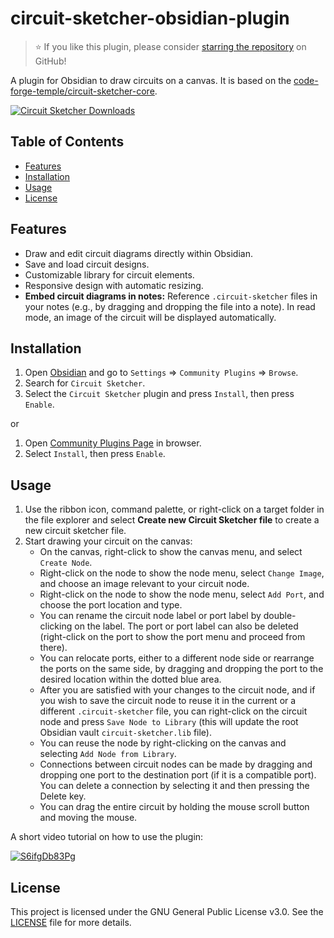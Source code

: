 # circuit-sketcher-obsidian-plugin

> ⭐️ If you like this plugin, please consider [starring the repository](https://github.com/code-forge-temple/circuit-sketcher-obsidian-plugin) on GitHub!

A plugin for Obsidian to draw circuits on a canvas. It is based on the [code-forge-temple/circuit-sketcher-core](https://github.com/code-forge-temple/circuit-sketcher-core).

[![Circuit Sketcher Downloads](https://img.shields.io/badge/dynamic/json?url=https%3A%2F%2Fraw.githubusercontent.com%2Fobsidianmd%2Fobsidian-releases%2FHEAD%2Fcommunity-plugin-stats.json&query=%24.%5B%22circuit-sketcher%22%5D.downloads&style=for-the-badge&label=Circuit%20Sketcher%20Downloads)](https://www.obsidianstats.com/plugins/circuit-sketcher)


## Table of Contents

- [Features](#features)
- [Installation](#installation)
- [Usage](#usage)
- [License](#license)

## Features

- Draw and edit circuit diagrams directly within Obsidian.
- Save and load circuit designs.
- Customizable library for circuit elements.
- Responsive design with automatic resizing.
- **Embed circuit diagrams in notes:** Reference `.circuit-sketcher` files in your notes (e.g., by dragging and dropping the file into a note). In read mode, an image of the circuit will be displayed automatically.

## Installation

1. Open [Obsidian](https://obsidian.md) and go to `Settings` ⇒ `Community Plugins` ⇒ `Browse`.
2. Search for `Circuit Sketcher`.
3. Select the `Circuit Sketcher` plugin and press `Install`, then press `Enable`.

or

1. Open [Community Plugins Page](https://obsidian.md/plugins?id=circuit-sketcher) in browser.
2. Select `Install`, then press `Enable`.

## Usage

1. Use the ribbon icon, command palette, or right-click on a target folder in the file explorer and select **Create new Circuit Sketcher file** to create a new circuit sketcher file.
2. Start drawing your circuit on the canvas:
    - On the canvas, right-click to show the canvas menu, and select `Create Node`.
    - Right-click on the node to show the node menu, select `Change Image`, and choose an image relevant to your circuit node.
    - Right-click on the node to show the node menu, select `Add Port`, and choose the port location and type.
    - You can rename the circuit node label or port label by double-clicking on the label. The port or port label can also be deleted (right-click on the port to show the port menu and proceed from there).
    - You can relocate ports, either to a different node side or rearrange the ports on the same side, by dragging and dropping the port to the desired location within the dotted blue area.
    - After you are satisfied with your changes to the circuit node, and if you wish to save the circuit node to reuse it in the current or a different `.circuit-sketcher` file, you can right-click on the circuit node and press `Save Node to Library` (this will update the root Obsidian vault `circuit-sketcher.lib` file).
    - You can reuse the node by right-clicking on the canvas and selecting `Add Node from Library`.
    - Connections between circuit nodes can be made by dragging and dropping one port to the destination port (if it is a compatible port). You can delete a connection by selecting it and then pressing the Delete key.
    - You can drag the entire circuit by holding the mouse scroll button and moving the mouse.

A short video tutorial on how to use the plugin:

[![S6ifgDb83Pg](https://img.youtube.com/vi/S6ifgDb83Pg/0.jpg)](https://www.youtube.com/watch?v=S6ifgDb83Pg)

## License
This project is licensed under the GNU General Public License v3.0. See the [LICENSE](LICENSE) file for more details.
